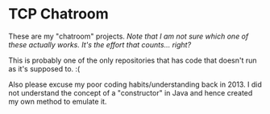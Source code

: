 # TCP Chatroom

These are my "chatroom" projects. _Note that I am not sure which one of these actually works. It's the effort that counts... right?_

This is probably one of the only repositories that has code that doesn't run as it's supposed to. :(

Also please excuse my poor coding habits/understanding back in 2013. I did not understand the concept of a "constructor" in Java and hence created my own method to emulate it.
